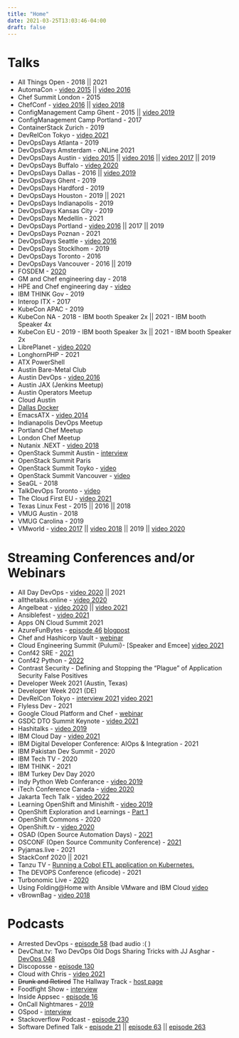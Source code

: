 ```yaml
---
title: "Home"
date: 2021-03-25T13:03:46-04:00
draft: false
---
```


# Talks

- All Things Open - 2018 || 2021
- AutomaCon - [video 2015](https://www.youtube.com/watch?v=qvSGJslwpDA) || [video 2016](https://www.youtube.com/watch?v=D3LS3lHWFnE)
- Chef Summit London - 2015
- ChefConf - [video 2016](https://www.youtube.com/watch?v=HfYI1KcKFoo) || [video 2018](https://www.youtube.com/watch?v=jtgXQpcJFT0)
- ConfigManagement Camp Ghent - 2015 || [video 2019](https://www.youtube.com/watch?v=W1d7r3mIj0A)
- ConfigManagement Camp Portland - 2017
- ContainerStack Zurich - 2019
- DevRelCon Tokyo - [video 2021](https://youtu.be/Aoliy98BCwI?t=1315)
- DevOpsDays Atlanta - 2019
- DevOpsDays Amsterdam - oNLine 2021 
- DevOpsDays Austin - [video 2015](https://vimeo.com/130554525) || [video 2016](https://vimeo.com/165731277) || [video 2017](https://youtu.be/Z0Qtf2XJBcA?t=1h10m49s) || 2019
- DevOpsDays Buffalo - [video 2020](https://youtu.be/Kr9uc285Z2k)
- DevOpsDays Dallas - 2016 || [video 2019](https://www.youtube.com/watch?v=tcq1-kNQd2Q)
- DevOpsDays Ghent - 2019
- DevOpsDays Hardford - 2019
- DevOpsDays Houston - 2019 || 2021
- DevOpsDays Indianapolis - 2019
- DevOpsDays Kansas City - 2019
- DevOpsDays Medellín - 2021
- DevOpsDays Portland - [video 2016](https://www.youtube.com/watch?v=JqwgmePMEw4) || 2017 || 2019
- DevOpsDays Poznan - 2021
- DevOpsDays Seattle - [video 2016](https://www.youtube.com/watch?v=9iuYqZU8mj8)
- DevOpsDays Stocklhom - 2019
- DevOpsDays Toronto - 2016
- DevOpsDays Vancouver - 2016 || 2019
- FOSDEM - [2020](http://bofh.nikhef.nl/events/FOSDEM/2020/UB5.230/osslessons.webm)
- GM and Chef engineering day - 2018
- HPE and Chef engineering day - [video](https://www.periscope.tv/HPE_ConvergedDI/1YpKkWlEYnjKj)
- IBM THINK Gov - 2019
- Interop ITX - 2017
- KubeCon APAC - 2019 
- KubeCon NA - 2018 - IBM booth Speaker 2x || 2021 - IBM booth Speaker 4x
- KubeCon EU - 2019 - IBM booth Speaker 3x || 2021 - IBM booth Speaker 2x
- LibrePlanet - [video 2020](https://media.libreplanet.org/u/libreplanet/m/lessons-learned-from-cultivating-free-software-projects-and-communities/)
- LonghornPHP - 2021
- ATX PowerShell
- Austin Bare-Metal Club
- Austin DevOps - [video 2016](https://www.youtube.com/watch?v=lZKhwSGxa58)
- Austin JAX (Jenkins Meetup)
- Austin Operators Meetup
- Cloud Austin
- [Dallas Docker](https://events.docker.com/events/detaihttp://jjasghar.github.io/talks/ls/docker-docker-dallas-presents-chef-habitat-docker-113)
- EmacsATX - [video 2014](https://www.youtube.com/watch?v=VO7xj2ArpZw)
- Indianapolis DevOps Meetup
- Portland Chef Meetup
- London Chef Meetup
- Nutanix .NEXT - [video 2018](https://vimeo.com/270129963/9d32cc9b0f)
- OpenStack Summit Austin - [interview](https://soundcloud.com/thenewstackmakers/jj-asghar-interview)
- OpenStack Summit Paris
- OpenStack Summit Toyko - [video](https://www.youtube.com/watch?v=ivYYS_F7Rpw)
- OpenStack Summit Vancouver - [video](https://youtu.be/FBCKCO45xIw?t=34m35s)
- SeaGL - 2018
- TalkDevOps Toronto - [video](https://channel9.msdn.com/Blogs/TalkDevOps/TalkDevOps--Introduction-to-Chef-with-JJ-Ashgar-as-a-DotNet-Developer)
- The Cloud First EU - [video 2021](https://youtu.be/OGFkz81mKf8?t=22331)
- Texas Linux Fest - 2015 || 2016 || 2018
- VMUG Austin - 2018
- VMUG Carolina - 2019
- VMworld - [video 2017](https://www.vmworldonline.com/searchsite?search=SER1906BU) || [video 2018](https://www.youtube.com/watch?v=II4IsntZnyY) || 2019 || [video 2020](https://youtu.be/aBzJ6wrE6xA)

# Streaming Conferences and/or Webinars

- All Day DevOps - [video 2020](https://content.sonatype.com/2020addo-ct/addo2020-ct-asghar) || 2021
- allthetalks.online - [video 2020](https://www.youtube.com/watch?v=ly0qNA3gs78)
- Angelbeat - [video 2020](https://youtu.be/LVXiOyzuF_E) || [video 2021](https://youtu.be/spHxba0eARg)
- Ansiblefest - [video 2021](https://events.ansiblefest.redhat.com/widget/redhat/ansible21/sessioncatalog/session/1623166230807001Iqrk)
- Apps ON Cloud Summit 2021
- AzureFunBytes - [episode 46](https://www.youtube.com/watch?v=ZGNuhgR_SdE) [blogpost](https://dev.to/azure/azurefunbytes-episode-46-openshift-on-azure-with-jjasghar-4nh1)
- Chef and Hashicorp Vault - [webinar](https://www.brighttalk.com/webcast/11349/232851/manage-secrets-with-chef-and-hashicorps-vault)
- Cloud Engineering Summit (Pulumi)- [Speaker and Emcee] [video 2021](https://www.pulumi.com/resources/migrating-a-monolith-to-cloud-native)
- Conf42 SRE - [2021](https://www.conf42.com/Site_Reliability_Engineering_2021_JJ_Asghar_migrating_monolith_cloudnative_stumbling_blocks)
- Conf42 Python - [2022](https://www.conf42.com/Python_2022_JJ_Asghar_deploying_simple_app_kubernetes_openshift)
- Contrast Security - Defining and Stopping the “Plague” of Application Security False Positives
- Developer Week 2021 (Austin, Texas)
- Developer Week 2021 (DE)
- DevRelCon Tokyo - [interview 2021](https://www.youtube.com/watch?v=yzWFnsivCZQ) [video 2021](https://youtu.be/oJb2rA0yY-k)
- Flyless Dev - 2021
- Google Cloud Platform and Chef - [webinar](https://www.brighttalk.com/webcast/10619/283199)
- GSDC DTO Summit Keynote - [video 2021](https://vimeo.com/572047609/ef164c1662)
- Hashitalks - [video 2019](https://www.hashicorp.com/resources/how-to-terraform-ibm-cloud-to-play-nicely)
- IBM Cloud Day - [video 2021](https://ibmcloudday-vconf.bemyapp.com/#/conference/5ff8bc27013733001b01d3d6)
- IBM Digital Developer Conference: AIOps & Integration - 2021
- IBM Pakistan Dev Summit - 2020
- IBM Tech TV - 2020
- IBM THINK - 2021
- IBM Turkey Dev Day 2020
- Indy Python Web Conferance - [video 2019](https://youtu.be/lGdoyHeHsBo)
- iTech Conference Canada - [video 2020](https://www.itechconference.ca/widit00042-on-demand.html)
- Jakarta Tech Talk - [video 2022](https://www.crowdcast.io/e/techtalk-feb1)
- Learning OpenShift and Minishift - [video 2019](https://www.youtube.com/watch?v=aIvLoZYBes05)
- OpenShift Exploration and Learnings - [Part 1](https://www.youtube.com/watch?v=d7nxzB0YtR0)
- OpenShift Commons - 2020
- OpenShift.tv - [video 2020](https://www.youtube.com/watch?v=erO6XXj8Kl0)
- OSAD (Open Source Automation Days) - [2021](https://osad-munich.org/en/deploying-a-simple-python-app-to-kubernetes-openshift/)
- OSCONF (Open Source Community Conference) - [2021](https://www.youtube.com/watch?v=_O1KjDY1Obo)
- Pyjamas.live - 2021
- StackConf 2020 || 2021
- Tanzu TV - [Running a Cobol ETL application on Kubernetes.](https://www.youtube.com/watch?v=yhC6SFZI8Mw)
- The DEVOPS Conference (eficode) - 2021
- Turbonomic Live - [2020](https://gateway.on24.com/wcc/eh/2339289/lp/2374731/demystifying-devops%2C-kubernetes%2C-and-cloud-native-applications/)
- Using Folding@Home with Ansible VMware and IBM Cloud [video](https://www.youtube.com/watch?v=fZVTTwKs2dA)
- vBrownBag - [video 2018](https://www.youtube.com/watch?v=RwAFGK9mju4)

# Podcasts

- Arrested DevOps - [episode 58](https://www.arresteddevops.com/openstack/) (bad audio :( )
- DevChat.tv: Two DevOps Old Dogs Sharing Tricks with JJ Asghar - [DevOps 048](https://devchat.tv/adventures-in-devops/devops-048-two-devops-old-dogs-sharing-tricks-with-jj-asghar/)
- Discoposse - [episode 130](https://discopossepodcast.com/episode-130-the-why-and-how-of-developer-advocacy-and-tech-community-with-jj-asghar/)
- Cloud with Chris - [video 2021](https://youtu.be/W4xoq_iCn7E)
- ~~Drunk and Retired~~ The Hallway Track - [host page](https://drunkandretired.com/hosts/jjasghar)
- Foodfight Show - [interview](http://foodfightshow.org/2015/12/chef-and-openstack.html)
- Inside Appsec - [episode 16](https://soundcloud.com/contrastsecurity/devops-trends-and-best-practices-a-perspective-from-the-trenches)
- OnCall Nightmares - [2019](https://www.podomatic.com/podcasts/oncallnightmares/episodes/2019-10-24T11_14_36-07_00)
- OSpod - [interview](https://itunes.apple.com/us/podcast/chef-jj-asghar-episode-48-on-ospod/id913351029?i=1000360509387&mt=2)
- Stackoverflow Podcast - [episode 230](https://stackoverflow.blog/2020/04/28/podcast-230-mastering-the-mainframe-cobol-ibm/)
- Software Defined Talk - [episode 21](http://www.softwaredefinedinterviews.com/21) || [episode 63](http://www.softwaredefinedinterviews.com/63) || [episode 263](https://www.softwaredefinedtalk.com/263)
